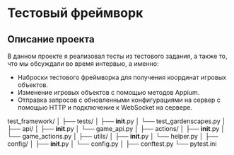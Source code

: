 # Тестовый фреймворк 

## Описание проекта

В данном проекте я реализовал тесты из тестового задания, а также то, что мы обсуждали во время интервью, а именно:
- Наброски тестового фреймворка для получения координат игровых объектов.
- Изменение игровых объектов с помощью методов Appium.
- Отправка запросов с обновленными конфигурациями на сервер с помощью HTTP и подключение к WebSocket на сервере.

test_framework/
│
├── tests/
│   ├── __init__.py
│   └── test_gardenscapes.py
│
├── api/
│   ├── __init__.py
│   └── game_api.py
│
├── actions/
│   ├── __init__.py
│   └── game_actions.py
│
├── utils/
│   ├── __init__.py
│   └── helper.py
│
├── config/
│   ├── __init__.py
│   └── config.py
│
├── conftest.py
└── pytest.ini

